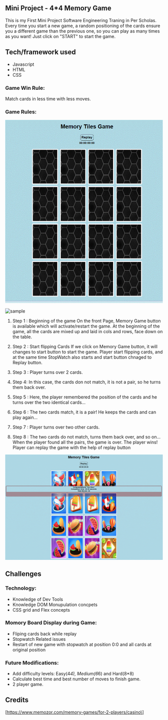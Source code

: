 ## Mini Project - 4*4 Memory Game
This is my First Mini Project Software Engineering Traning in Per Scholas. 
Every time you start a new game, a random positioning of the cards ensure you a different game than the previous one, so you can play as many times as you want!
Just click on "START" to start the game.

## Tech/framework used
- Javascript
- HTML 
- CSS

### Game Win Rule:
Match cards in less time with less moves.

### Game Rules:
![start](./memory-game-startup.gif)

![sample](./example.gif)

1. Step 1 :  Beginning of the game
On the front Page, Memory Game button is available which will activate/restart the game.
At the beginning of the game, all the cards are mixed up and laid in cols and rows, face down on the table.

2. Step 2 : Start flipping Cards
If we click on Memory Game button, it will changes to start button to start the game.
Player start flipping cards, and at the same time StopWatch also starts and start button chnaged to Replay button. 

3. Step 3 : 
Player turns over 2 cards.

4. Step 4:
In this case, the cards don not match, it is not a pair, so he turns them back over.

5. Step 5 : 
Here, the player remembered the position of the cards and he turns over the two identical cards...

6. Step 6 : 
The two cards match, it is a pair! He keeps the cards and can play again...

7. Step 7 :
Player turns over two other cards.

8. Step 8 :
The two cards do not match, turns them back over, and so on...
When the player found all the pairs, the game is over. 
The player wins!
Player can replay the game with the help of replay button 

![Memory Game](./memory-game.gif)


## Challenges 
### Technology:
* Knowledge of Dev Tools
* Knowledge DOM Monupulation concpets
* CSS grid and Flex concepts

### Momory Board Display during Game:
* Fliping cards back while replay
* Stopwatch Related issues
* Restart of new game with stopwatch at position 0:0 and all cards at original position

### Future Modifications:
* Add difficulty levels: Easy(4*4), Medium(6*6) and Hard(8*8)
* Calculate best time and best number of moves to finish game.
* 2 player game.

## Credits

[https://www.memozor.com/memory-games/for-2-players/casino\]